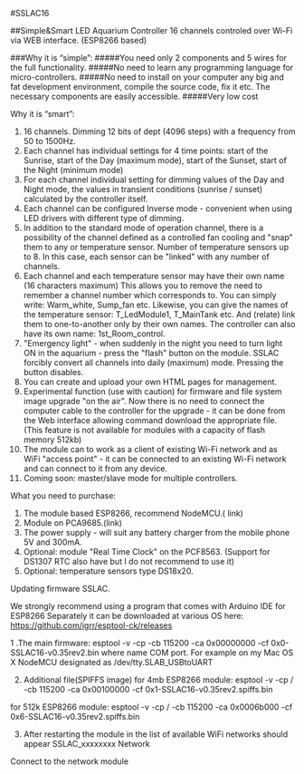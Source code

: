 #SSLAC16

##Simple&Smart LED Aquarium Controller 16 channels 
controled over Wi-Fi via WEB interface.
(ESP8266 based)


###Why it is “simple”:
#####You need only 2 components and 5 wires for the full functionality.
#####No need to learn any programming language for micro-controllers.
#####No need to install on your computer any big and fat development environment, compile the source code, fix it etc.
The necessary components are easily accessible.
#####Very low cost


Why it is “smart”:
1. 16 channels. Dimming 12 bits of dept (4096 steps) with a frequency from 50 to 1500Hz.
2. Each channel has individual settings for 4 time points: start of the Sunrise, start of the Day (maximum mode), start of the Sunset, start of the Night (minimum mode)
3. For each channel individual setting for  ​​dimming values of the Day and Night mode, the values ​​in transient conditions (sunrise / sunset) calculated by the controller itself.
4. Each channel can be configured Inverse mode - convenient when using LED drivers with different type of dimming.
5. In addition to the standard mode of operation channel, there is a possibility of the channel defined as a controlled fan cooling and "snap" them to any or temperature sensor. Number of temperature sensors up to 8. In this case, each sensor can be "linked" with any number of channels.
6. Each channel and each temperature sensor may have their own name (16 characters maximum)
This allows you to remove the need to remember a channel number which corresponds to. 
You can simply write: Warm_white, Sump_fan etc.
Likewise, you can give the names of the temperature sensor: T_LedModule1, T_MainTank etc.
And (relate) link  them to one-to-another only by their own names.
The controller can also have its own name: 1st_Room_control.
7. "Emergency light" - when suddenly in the night you need to turn light ON in the aquarium - press the "flash" button on the module. SSLAC forcibly convert all channels into daily (maximum) mode. Pressing the button disables.
8. You can create and upload your own HTML pages for management.
9. Experimental  function (use with caution) for firmware and  file system image upgrade "on the air". Now there is no need to connect the computer cable to the controller for the upgrade - it can be done from the Web interface allowing command download the appropriate file. (This feature is not available for modules with a capacity of flash memory 512kb)
10. The module can to work as a client of existing Wi-Fi network and as WiFi "access point" - it can be connected to an existing Wi-Fi network and can connect to it from any device.
11. Coming soon: master/slave mode for multiple controllers.


What you need to purchase:
1. The module based ESP8266, recommend NodeMCU.( link)
2. Module on PCA9685.(link)
3. The power supply - will suit any battery charger from the mobile phone 5V and 300mA.
4. Optional: module "Real Time Clock" on the  PCF8563. (Support for DS1307 RTC also have but I do not recommend to use it)
5. Optional: temperature sensors type DS18x20.

Updating firmware SSLAC.

We strongly recommend using a program that comes with Arduino IDE for ESP8266
Separately it can be downloaded at various  OS here: https://github.com/igrr/esptool-ck/releases

1 .The main firmware:
esptool -v -cp <COM-port> -cb 115200 -ca 0x00000000 -cf 0x0-SSLAC16-v0.35rev2.bin
where <COM-port> name COM port. For example on my Mac OS X NodeMCU designated as /dev/tty.SLAB_USBtoUART

2. Additional file(SPIFFS image)
for 4mb ESP8266 module:
esptool -v -cp / <COM-port> -cb 115200 -ca 0x00100000 -cf 0x1-SSLAC16-v0.35rev2.spiffs.bin

for 512k ESP8266 module:
esptool -v -cp / <COM-port> -cb 115200 -ca 0x0006b000 -cf 0x6-SSLAC16-v0.35rev2.spiffs.bin


3. After restarting the module in the list of available WiFi networks should appear SSLAC_xxxxxxxx Network

Connect to the network module
